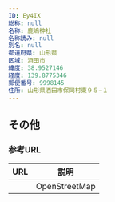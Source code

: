 ```yaml
---
ID: Ey4IX
総称: null
名称: 鹿嶋神社
名称読み: null
別名: null
都道府県: 山形県
区域: 酒田市
緯度: 38.9527146
経度: 139.8775346
郵便番号: 9998145
住所: 山形県酒田市保岡村東９５−１
---
```


## その他

### 参考URL

| URL | 説明          |
| --- | ------------- |
|     | OpenStreetMap |
